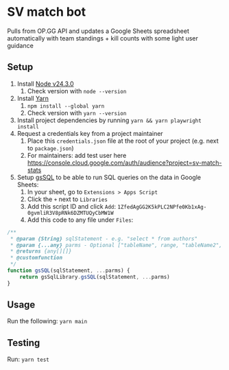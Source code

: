 # SV match bot

Pulls from OP.GG API and updates a Google Sheets spreadsheet automatically with team standings + kill counts with some light user guidance

## Setup

1. Install [Node v24.3.0](https://nodejs.org/en/download/current)
   1. Check version with `node --version`
2. Install [Yarn](https://classic.yarnpkg.com/en/docs/install)
   1. `npm install --global yarn`
   2. Check version with `yarn --version`
3. Install project dependencies by running `yarn && yarn playwright install`
4. Request a credentials key from a project maintainer
   1. Place this `credentials.json` file at the root of your project (e.g. next to `package.json`)
   2. For maintainers: add test user here https://console.cloud.google.com/auth/audience?project=sv-match-stats
5. Setup [gsSQL](https://github.com/demmings/gsSQL) to be able to run SQL queries on the data in Google Sheets:
   1. In your sheet, go to `Extensions > Apps Script`
   2. Click the `+` next to `Libraries`
   3. Add this script ID and click `Add`: `1ZfedAgGG2K5kPLC2NPfe0Kb1xAg-0gvmliR3V8pRNk6DZMTUQyCbMW1W`
   4. Add this code to any file under `Files`:

```js
/**
 * @param {String} sqlStatement - e.g. "select * from authors"
 * @param {...any} parms - Optional ["tableName", range, "tableName2", range2,...][addTitle][bindVariables]
 * @returns {any[][]}
 * @customfunction
 */
function gsSQL(sqlStatement, ...parms) {
	return gsSqlLibrary.gsSQL(sqlStatement, ...parms)
}
```

## Usage

Run the following: `yarn main`

## Testing

Run: `yarn test`
